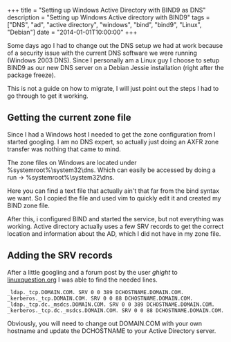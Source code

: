 +++
title = "Setting up Windows Active Directory with BIND9 as DNS"
description = "Setting up Windows Active directory with BIND9"
tags = ["DNS", "ad", "active directory", "windows", "bind", "bind9", "Linux", "Debian"]
date = "2014-01-01T10:00:00"
+++

Some days ago I had to change out the DNS setup we had at work because of a security issue with the current DNS software we were running (Windows 2003 DNS).
Since I personally am a Linux guy I choose to setup BIND9 as our new DNS server on a Debian Jessie installation (right after the package freeze).

This is not a guide on how to migrate, I will just point out the steps I had to go through to get it working.

## Getting the current zone file
Since I had a Windows host I needed to get the zone configuration from I started googling. I am no DNS expert, so actually just doing an AXFR zone transfer was nothing that came to mind.

The zone files on Windows are located under %systemroot%\system32\dns. Which can easily be accessed by doing a run -> %systemroot%\system32\dns.

Here you can find a text file that actually ain't that far from the bind syntax we want.
So I copied the file and used vim to quickly edit it and created my BIND zone file.

After this, i configured BIND and started the service, but not everything was working. Active directory actually uses a few SRV records to get the correct location and information about the AD, which I did not have in my zone file.

## Adding the SRV records
After a little googling and a forum post by the user _ghight_ to [linuxquestion.org](http://www.linuxquestions.org/questions/linux-networking-3/howto-ms-active-directory-with-bind-on-linux-379377/) I was able to find the needed lines.

    
    _ldap._tcp.DOMAIN.COM. SRV 0 0 389 DCHOSTNAME.DOMAIN.COM.
    _kerberos._tcp.DOMAIN.COM. SRV 0 0 88 DCHOSTNAME.DOMAIN.COM.
    _ldap._tcp.dc._msdcs.DOMAIN.COM. SRV 0 0 389 DCHOSTNAME.DOMAIN.COM.
    _kerberos._tcp.dc._msdcs.DOMAIN.COM. SRV 0 0 88 DCHOSTNAME.DOMAIN.COM.

Obviously, you will need to change out DOMAIN.COM with your own hostname and update the DCHOSTNAME to your Active Directory server.
